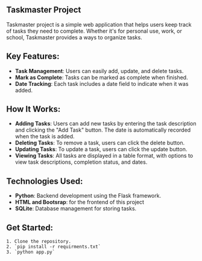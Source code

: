 ## Taskmaster Project
Taskmaster project is a simple web application that helps users keep track of tasks they need to complete. Whether it's for personal use, work, or school, Taskmaster provides a ways to organize tasks.

## Key Features:

 - **Task Management**: Users can easily add, update, and delete tasks.
 - **Mark as Complete**: Tasks can be marked as complete when finished.
 - **Date Tracking**: Each task includes a date field to indicate when it was added.


## How It Works:
- **Adding Tasks**: Users can add new tasks by entering the task description and clicking the "Add Task" button. The date is automatically recorded when the task is added.
- **Deleting Tasks**: To remove a task, users can click the delete button.
- **Updating Tasks**: To update a task, users can click the update button.
- **Viewing Tasks**: All tasks are displayed in a table format, with options to view task descriptions, completion status, and dates.


## Technologies Used:
- **Python**: Backend development using the Flask framework.
- **HTML and Bootsrap**: for the frontend of this project
- **SQLite**: Database management for storing tasks.


## Get Started:

    1. Clone the repository.
    2. `pip install -r requirments.txt`
    3. `python app.py`
